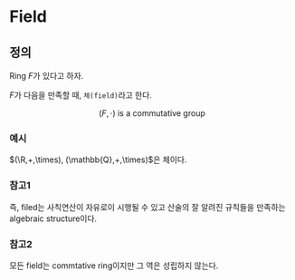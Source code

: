 # Field
## 정의
Ring $F$가 있다고 하자.

$F$가 다음을 만족할 때, `체(field)`라고 한다.

$$(F,\cdot) \text{ is a commutative group}  $$

### 예시
$(\R,+,\times), (\mathbb{Q},+,\times)$은 체이다.  

### 참고1
즉, filed는 사칙연산이 자유로이 시행될 수 있고 산술의 잘 알려진 규칙들을 만족하는 algebraic structure이다. 

### 참고2
모든 field는 commtative ring이지만 그 역은 성립하지 않는다.
